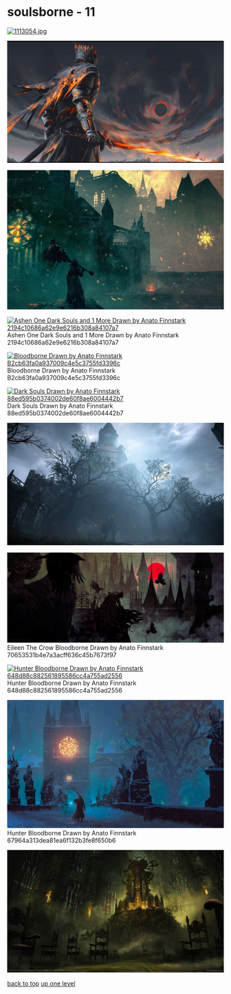 # soulsborne - 11
[![1113054.jpg](https://raw.githubusercontent.com/buckmanc/wallpapers/main/desktop/soulsborne/1113054.jpg "1113054.jpg")](https://raw.githubusercontent.com/buckmanc/wallpapers/main/desktop/soulsborne/1113054.jpg)

[![20240113_095357.jpg](https://raw.githubusercontent.com/buckmanc/wallpapers/main/desktop/soulsborne/20240113_095357.jpg "20240113_095357.jpg")](https://raw.githubusercontent.com/buckmanc/wallpapers/main/desktop/soulsborne/20240113_095357.jpg)

[![anato-finnstark-web-petit (7).jpg](https://raw.githubusercontent.com/buckmanc/wallpapers/main/desktop/soulsborne/anato-finnstark-web-petit%20(7).jpg "anato-finnstark-web-petit (7).jpg")](https://raw.githubusercontent.com/buckmanc/wallpapers/main/desktop/soulsborne/anato-finnstark-web-petit%20(7).jpg)

[![ Ashen One Dark Souls and 1 More Drawn by Anato Finnstark 2194c10686a62e9e6216b308a84107a7](https://raw.githubusercontent.com/buckmanc/wallpapers/main/desktop/soulsborne/ashen_one_dark_souls_and_1_more_drawn_by_anato_finnstark__2194c10686a62e9e6216b308a84107a7.png " Ashen One Dark Souls and 1 More Drawn by Anato Finnstark 2194c10686a62e9e6216b308a84107a7")](https://raw.githubusercontent.com/buckmanc/wallpapers/main/desktop/soulsborne/ashen_one_dark_souls_and_1_more_drawn_by_anato_finnstark__2194c10686a62e9e6216b308a84107a7.png)\
 Ashen One Dark Souls and 1 More Drawn by Anato Finnstark 2194c10686a62e9e6216b308a84107a7

[![ Bloodborne Drawn by Anato Finnstark B2cb63fa0a937009c4e5c3755fd3396c](https://raw.githubusercontent.com/buckmanc/wallpapers/main/desktop/soulsborne/bloodborne_drawn_by_anato_finnstark__b2cb63fa0a937009c4e5c3755fd3396c.png " Bloodborne Drawn by Anato Finnstark B2cb63fa0a937009c4e5c3755fd3396c")](https://raw.githubusercontent.com/buckmanc/wallpapers/main/desktop/soulsborne/bloodborne_drawn_by_anato_finnstark__b2cb63fa0a937009c4e5c3755fd3396c.png)\
 Bloodborne Drawn by Anato Finnstark B2cb63fa0a937009c4e5c3755fd3396c

[![ Dark Souls Drawn by Anato Finnstark 88ed595b0374002de60f8ae6004442b7](https://raw.githubusercontent.com/buckmanc/wallpapers/main/desktop/soulsborne/dark_souls_drawn_by_anato_finnstark__88ed595b0374002de60f8ae6004442b7.png " Dark Souls Drawn by Anato Finnstark 88ed595b0374002de60f8ae6004442b7")](https://raw.githubusercontent.com/buckmanc/wallpapers/main/desktop/soulsborne/dark_souls_drawn_by_anato_finnstark__88ed595b0374002de60f8ae6004442b7.png)\
 Dark Souls Drawn by Anato Finnstark 88ed595b0374002de60f8ae6004442b7

[![demon-souls-remake-volumetric-fog.jpg](https://raw.githubusercontent.com/buckmanc/wallpapers/main/desktop/soulsborne/demon-souls-remake-volumetric-fog.jpg "demon-souls-remake-volumetric-fog.jpg")](https://raw.githubusercontent.com/buckmanc/wallpapers/main/desktop/soulsborne/demon-souls-remake-volumetric-fog.jpg)

[![ Eileen The Crow Bloodborne Drawn by Anato Finnstark 70653531b4e7a3acff636c45b7673f97](https://raw.githubusercontent.com/buckmanc/wallpapers/main/desktop/soulsborne/eileen_the_crow_bloodborne_drawn_by_anato_finnstark__70653531b4e7a3acff636c45b7673f97.jpg " Eileen The Crow Bloodborne Drawn by Anato Finnstark 70653531b4e7a3acff636c45b7673f97")](https://raw.githubusercontent.com/buckmanc/wallpapers/main/desktop/soulsborne/eileen_the_crow_bloodborne_drawn_by_anato_finnstark__70653531b4e7a3acff636c45b7673f97.jpg)\
 Eileen The Crow Bloodborne Drawn by Anato Finnstark 70653531b4e7a3acff636c45b7673f97

[![ Hunter Bloodborne Drawn by Anato Finnstark 648d88c882561895586cc4a755ad2556](https://raw.githubusercontent.com/buckmanc/wallpapers/main/desktop/soulsborne/hunter_bloodborne_drawn_by_anato_finnstark__648d88c882561895586cc4a755ad2556.jpg " Hunter Bloodborne Drawn by Anato Finnstark 648d88c882561895586cc4a755ad2556")](https://raw.githubusercontent.com/buckmanc/wallpapers/main/desktop/soulsborne/hunter_bloodborne_drawn_by_anato_finnstark__648d88c882561895586cc4a755ad2556.jpg)\
 Hunter Bloodborne Drawn by Anato Finnstark 648d88c882561895586cc4a755ad2556

[![ Hunter Bloodborne Drawn by Anato Finnstark 67964a313dea81ea6f132b3fe8f650b6](https://raw.githubusercontent.com/buckmanc/wallpapers/main/desktop/soulsborne/hunter_bloodborne_drawn_by_anato_finnstark__67964a313dea81ea6f132b3fe8f650b6.jpg " Hunter Bloodborne Drawn by Anato Finnstark 67964a313dea81ea6f132b3fe8f650b6")](https://raw.githubusercontent.com/buckmanc/wallpapers/main/desktop/soulsborne/hunter_bloodborne_drawn_by_anato_finnstark__67964a313dea81ea6f132b3fe8f650b6.jpg)\
 Hunter Bloodborne Drawn by Anato Finnstark 67964a313dea81ea6f132b3fe8f650b6

[![wallpaper_demons_souls_2020_03_1920x1080.jpg](https://raw.githubusercontent.com/buckmanc/wallpapers/main/desktop/soulsborne/wallpaper_demons_souls_2020_03_1920x1080.jpg "wallpaper_demons_souls_2020_03_1920x1080.jpg")](https://raw.githubusercontent.com/buckmanc/wallpapers/main/desktop/soulsborne/wallpaper_demons_souls_2020_03_1920x1080.jpg)



[back to top](#)
[up one level](/desktop/README.MD)
